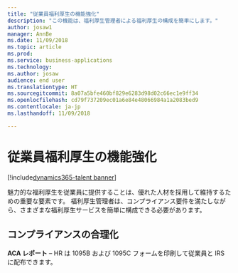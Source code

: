 ```yaml
---
title: "従業員福利厚生の機能強化"
description: "この機能は、福利厚生管理者による福利厚生の構成を簡単にします。"
author: josaw1
manager: AnnBe
ms.date: 11/09/2018
ms.topic: article
ms.prod: 
ms.service: business-applications
ms.technology: 
ms.author: josaw
audience: end user
ms.translationtype: HT
ms.sourcegitcommit: 8a07a5bfe460bf829e6283d98d02c66ec1e9ff34
ms.openlocfilehash: cd79f737209ec01a6e84e48066984a1a2083bed9
ms.contentlocale: ja-jp
ms.lasthandoff: 11/09/2018

---
```


# <a name="employee-benefits-enhancements"></a>従業員福利厚生の機能強化

[!include[dynamics365-talent banner](../includes/dynamics365-talent.md)]

魅力的な福利厚生を従業員に提供することは、優れた人材を採用して維持するための重要な要素です。 福利厚生管理者は、コンプライアンス要件を満たしながら、さまざまな福利厚生サービスを簡単に構成できる必要があります。 

## <a name="streamline-compliance"></a>コンプライアンスの合理化

**ACA レポート** – HR は 1095B および 1095C フォームを印刷して従業員と IRS に配布できます。

<!--
### Who uses this feature
This feature is intended for benefits administrators.
## Status
### Development status
In development
-->

